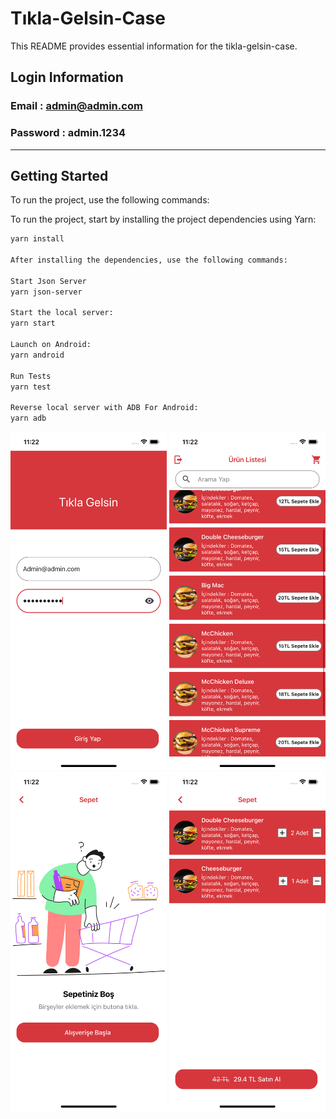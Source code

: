 # Tıkla-Gelsin-Case

This README provides essential information for the tikla-gelsin-case.

## Login Information
### Email : admin@admin.com
### Password : admin.1234
---

## Getting Started

To run the project, use the following commands:

To run the project, start by installing the project dependencies using Yarn:

```bash
yarn install

After installing the dependencies, use the following commands:

Start Json Server
yarn json-server

Start the local server:
yarn start

Launch on Android:
yarn android

Run Tests
yarn test

Reverse local server with ADB For Android:
yarn adb
```
[<img src="./app-in-image/login.png" width="250"/>](./app-in-image/login.png)
[<img src="./app-in-image/productlist.png" width="250"/>](./app-in-image/productlist.png)
[<img src="./app-in-image/emptycart.png" width="250"/>](./app-in-image/emptycart.png)
[<img src="./app-in-image/cart.png" width="250"/>](./app-in-image/cart.png)



